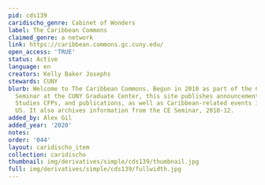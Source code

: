```yaml
---
pid: cds139
caridischo_genre: Cabinet of Wonders
label: The Caribbean Commons
claimed_genre: a network
link: https://caribbean.commons.gc.cuny.edu/
open_access: 'TRUE'
status: Active
language: en
creators: Kelly Baker Josephs
stewards: CUNY
blurb: Welcome to The Caribbean Commons. Begun in 2010 as part of the Caribbean Epistemologies
  Seminar at the CUNY Graduate Center, this site publishes announcements of Caribbean
  Studies CFPs, and publications, as well as Caribbean-related events in the Northeast
  US. It also archives information from the CE Seminar, 2010-12.
added_by: Alex Gil
added_year: '2020'
notes: 
order: '044'
layout: caridischo_item
collection: caridischo
thumbnail: img/derivatives/simple/cds139/thumbnail.jpg
full: img/derivatives/simple/cds139/fullwidth.jpg
---
```

